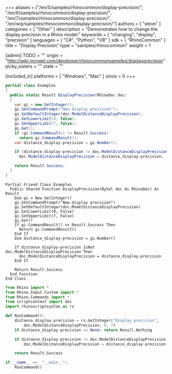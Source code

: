 +++
aliases = ["/en/5/samples/rhinocommon/display-precision/", "/en/6/samples/rhinocommon/display-precision/", "/en/7/samples/rhinocommon/display-precision/", "/en/wip/samples/rhinocommon/display-precision/"]
authors = [ "steve" ]
categories = [ "Other" ]
description = "Demonstrates how to change the display precision in a Rhino model."
keywords = [ "changing", "display", "precision" ]
languages = [ "C#", "Python", "VB" ]
sdk = [ "RhinoCommon" ]
title = "Display Precision"
type = "samples/rhinocommon"
weight = 1

[admin]
TODO = ""
origin = "http://wiki.mcneel.com/developer/rhinocommonsamples/displayprecision"
picky_sisters = ""
state = ""

[included_in]
platforms = [ "Windows", "Mac" ]
since = 0
+++

<div class="codetab-content" id="cs">

```cs
partial class Examples
{
  public static Result DisplayPrecision(RhinoDoc doc)
  {
    var gi = new GetInteger();
    gi.SetCommandPrompt("New display precision");
    gi.SetDefaultInteger(doc.ModelDistanceDisplayPrecision);
    gi.SetLowerLimit(0, false);
    gi.SetUpperLimit(7, false);
    gi.Get();
    if (gi.CommandResult() != Result.Success)
      return gi.CommandResult();
    var distance_display-precision = gi.Number();

    if (distance_display-precision != doc.ModelDistanceDisplayPrecision)
      doc.ModelDistanceDisplayPrecision = distance_display-precision;

    return Result.Success;
  }
}
```

</div>


<div class="codetab-content" id="vb">

```vbnet
Partial Friend Class Examples
  Public Shared Function DisplayPrecision(ByVal doc As RhinoDoc) As Result
	Dim gi = New GetInteger()
	gi.SetCommandPrompt("New display precision")
	gi.SetDefaultInteger(doc.ModelDistanceDisplayPrecision)
	gi.SetLowerLimit(0, False)
	gi.SetUpperLimit(7, False)
	gi.Get()
	If gi.CommandResult() <> Result.Success Then
	  Return gi.CommandResult()
	End If
	Dim distance_display-precision = gi.Number()

	If distance_display-precision IsNot doc.ModelDistanceDisplayPrecision Then
	  doc.ModelDistanceDisplayPrecision = distance_display-precision
	End If

	Return Result.Success
  End Function
End Class
```

</div>


<div class="codetab-content" id="py">

```python
from Rhino import *
from Rhino.Input.Custom import *
from Rhino.Commands import *
from scriptcontext import doc
import rhinoscriptsyntax as rs

def RunCommand():
    distance_display-precision = rs.GetInteger("Display precision",
        doc.ModelDistanceDisplayPrecision, 0, 7)
    if distance_display-precision == None: return Result.Nothing

    if distance_display-precision != doc.ModelDistanceDisplayPrecision:
        doc.ModelDistanceDisplayPrecision = distance_display-precision

    return Result.Success

if __name__ ==  "__main__":
    RunCommand()
```

</div>
